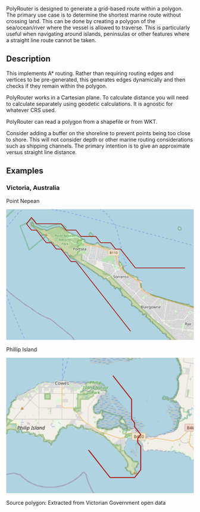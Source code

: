 PolyRouter is designed to generate a grid-based route within a polygon.
The primary use case is to determine the shortest marine route without crossing land.
This can be done by creating a polygon of the sea/ocean/river where the vessel is allowed to traverse.
This is particularly useful when navigating around islands, peninsulas or other features where a straight line route cannot be taken.

## Description
This implements A* routing. Rather than requiring routing edges and vertices to be pre-generated, this generates edges
dynamically and then checks if they remain within the polygon.

PolyRouter works in a Cartesian plane. To calculate distance you will need to calculate
separately using geodetic calculations. It is agnostic for whatever CRS used.

PolyRouter can read a polygon from a shapefile or from WKT.

Consider adding a buffer on the shoreline to prevent points being too close to shore.
This will not consider depth or other marine routing considerations such as shipping channels.
The primary intention is to give an approximate versus straight line distance.

## Examples

### Victoria, Australia
Point Nepean

![Point Nepean](img/nepean.png)

Phillip Island

![Phillip Island](img/phillip_island.png)

Source polygon: Extracted from Victorian Government open data